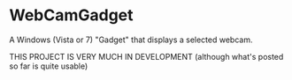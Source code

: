 WebCamGadget
============

A Windows (Vista or 7) "Gadget" that displays a selected webcam.

THIS PROJECT IS VERY MUCH IN DEVELOPMENT (although what's posted so far is quite usable)

